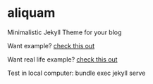 # aliquam

Minimalistic Jekyll Theme for your blog

Want example? [check this out](http://grrinchas.github.io/aliquam/)

Want real life example? [check this out](http://grrinchas.github.io/)



Test in local computer: bundle exec jekyll serve
